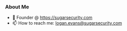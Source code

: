 ### About Me

- 🌱 Founder @ https://sugarsecurity.com
- 📫 How to reach me: logan.evans@sugarsecurity.com
